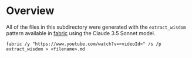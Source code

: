 # Overview

All of the files in this subdirectory were generated with the `extract_wisdom` pattern available in [fabric](https://github.com/danielmiessler/fabric/) using the Claude 3.5 Sonnet model.

`fabric /y "https://www.youtube.com/watch?v=<videoId>" /s /p extract_wisdom > <filename>.md`
